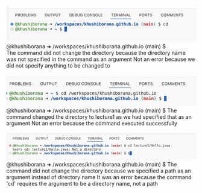 ![Image](cd1.png) <br>
@khushiborana ➜ /workspaces/khushiborana.github.io (main) $ <br>
The command did not change the directory because the directory name was not specified in the command as an argument
Not an error because we did not specify anything to be changed to

![Image](cd2.png)
@khushiborana ➜ /workspaces/khushiborana.github.io (main) $
The command changed the directory to lecture1 as we had specified that as an argument
Not an error because the command executed successfully 

![Image](cd3.png)
@khushiborana ➜ /workspaces/khushiborana.github.io (main) $
The command did not change the directory because we specified a path as an argument instead of directory name
It was an error because the command 'cd' requires the argument to be a directory name, not a path 


